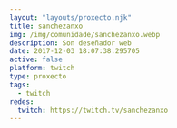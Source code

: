 ```yaml
---
layout: "layouts/proxecto.njk"
title: sanchezanxo
img: /img/comunidade/sanchezanxo.webp
description: Son deseñador web
date: 2017-12-03 18:07:38.295705
active: false
platform: twitch
type: proxecto
tags:
  - twitch
redes:
  twitch: https://twitch.tv/sanchezanxo
---
```

